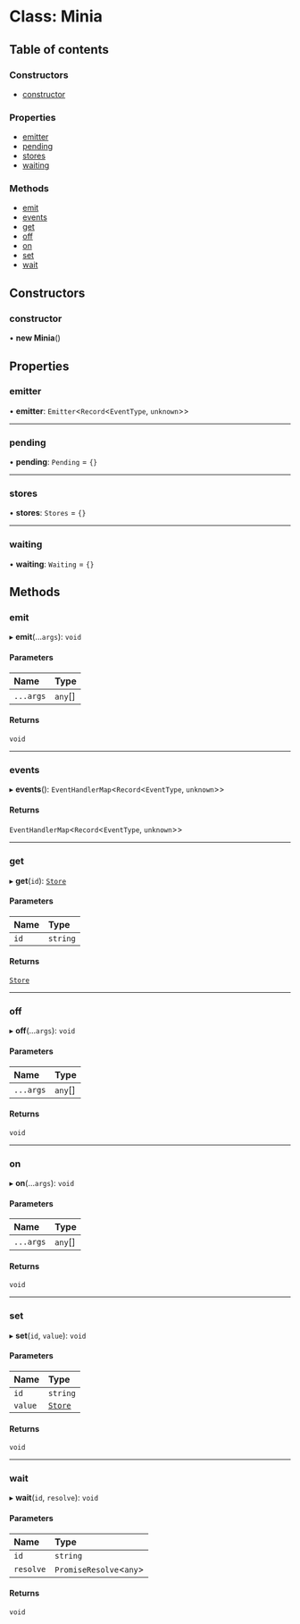 # Class: Minia

## Table of contents

### Constructors

- [constructor](Minia.md#constructor)

### Properties

- [emitter](Minia.md#emitter)
- [pending](Minia.md#pending)
- [stores](Minia.md#stores)
- [waiting](Minia.md#waiting)

### Methods

- [emit](Minia.md#emit)
- [events](Minia.md#events)
- [get](Minia.md#get)
- [off](Minia.md#off)
- [on](Minia.md#on)
- [set](Minia.md#set)
- [wait](Minia.md#wait)

## Constructors

### constructor

• **new Minia**()

## Properties

### emitter

• **emitter**: `Emitter`<`Record`<`EventType`, `unknown`\>\>

___

### pending

• **pending**: `Pending` = `{}`

___

### stores

• **stores**: `Stores` = `{}`

___

### waiting

• **waiting**: `Waiting` = `{}`

## Methods

### emit

▸ **emit**(...`args`): `void`

#### Parameters

| Name | Type |
| :------ | :------ |
| `...args` | `any`[] |

#### Returns

`void`

___

### events

▸ **events**(): `EventHandlerMap`<`Record`<`EventType`, `unknown`\>\>

#### Returns

`EventHandlerMap`<`Record`<`EventType`, `unknown`\>\>

___

### get

▸ **get**(`id`): [`Store`](Store.md)

#### Parameters

| Name | Type |
| :------ | :------ |
| `id` | `string` |

#### Returns

[`Store`](Store.md)

___

### off

▸ **off**(...`args`): `void`

#### Parameters

| Name | Type |
| :------ | :------ |
| `...args` | `any`[] |

#### Returns

`void`

___

### on

▸ **on**(...`args`): `void`

#### Parameters

| Name | Type |
| :------ | :------ |
| `...args` | `any`[] |

#### Returns

`void`

___

### set

▸ **set**(`id`, `value`): `void`

#### Parameters

| Name | Type |
| :------ | :------ |
| `id` | `string` |
| `value` | [`Store`](Store.md) |

#### Returns

`void`

___

### wait

▸ **wait**(`id`, `resolve`): `void`

#### Parameters

| Name | Type |
| :------ | :------ |
| `id` | `string` |
| `resolve` | `PromiseResolve`<`any`\> |

#### Returns

`void`
